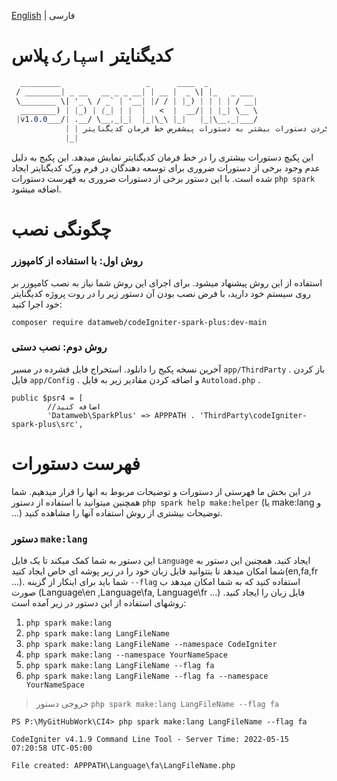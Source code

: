[English](./README.md) | فارسی
# کدیگنایتر ``اسپارک`` پلاس

```css
  _________                   _      ____  _
 / ________| _ __   __ _ _ __| | __ |  _ \| |_   _ ___ 
 \________ \| '_ \ / _` | '__| |/ / | |_) | | | | / __|
  ________) | |_) | (_| | |  |   <  |  __/| | |_| \__ \
 |v1.0.0___/| .__/ \__,_|_|  |_|\_\ |_|   |_|\__,_|___/
            | | اضافه کردن دستورات بیشتر به دستورات پیشفرض خط فرمان کدیگنایتر!
            |_|
```

این پکیچ دستورات بیشتری را در خط فرمان کدیگنایتر نمایش میدهد. این پکیج به دلیل عدم وجود برخی از دستورات ضروری برای توسعه دهندگان در فرم ورک کدیگنایتر ایجاد شده است. با این دستور برخی از دستورات ضروری به فهرست دستورات ``php spark`` اضافه میشود.

# چگونگی نصب

### روش اول: با استفاده از کامپوزر

استفاده از این روش پیشنهاد میشود. برای اجرای این روش شما نیاز به نصب کامپوزر بر روی سیستم خود دارید، با فرض نصب بودن آن دستور زیر را در روت پروژه کدیگنایتر خود اجرا کنید:

``composer require datamweb/codeIgniter-spark-plus:dev-main``

### روش دوم: نصب دستی

آخرین نسخه پکیج را دانلود. استخراج فایل فشرده در مسیر ``app/ThirdParty`` . باز کردن فایل ``app/Config`` . و اضافه کردن  مقادیر زیر به فایل ``Autoload.php`` .

```
public $psr4 = [
        //اضافه کنید
        'Datamweb\SparkPlus' => APPPATH . 'ThirdParty\codeIgniter-spark-plus\src',
```

# فهرست دستورات

در این بخش ما فهرستی از دستورات و توضیحات مربوط به انها را قرار میدهیم. شما همچنین میتوانید با استفاده از دستور `php spark help make:helper` (یا make:lang و ...) توضیحات بیشتری از روش استفاده آنها را مشاهده کنید.

### دستور ``make:lang``

این دستور به شما کمک میکند تا یک فایل `Language` ایجاد کنید. همچنین این دستور به شما امکان میدهد تا بتتوانید فایل زبان خود را در زیر پوشه ای خاص ایجاد کنید(en,fa,fr ...). شما باید برای اینکار از گزینه ``--flag`` استفاده کنید که به شما امکان میدهد ب صورت (Language\en ,Language\fa, Language\fr ...) فایل زبان را ایجاد کنید.
روشهای استفاده از این دستور در زیر آمده است:

1. ``php spark make:lang``
2. ``php spark make:lang LangFileName``
3. ``php spark make:lang LangFileName --namespace CodeIgniter``
4. ``php spark make:lang --namespace YourNameSpace``
5. ``php spark make:lang LangFileName --flag fa``
6. ``php spark make:lang LangFileName --flag fa --namespace YourNameSpace``

> خروجی دستور ``php spark make:lang LangFileName --flag fa``

```
PS P:\MyGitHubWork\CI4> php spark make:lang LangFileName --flag fa

CodeIgniter v4.1.9 Command Line Tool - Server Time: 2022-05-15 07:20:58 UTC-05:00

File created: APPPATH\Language\fa\LangFileName.php

```
